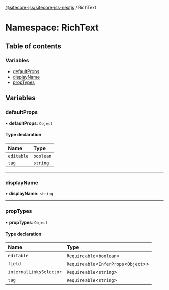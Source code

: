 [@sitecore-jss/sitecore-jss-nextjs](../README.md) / RichText

# Namespace: RichText

## Table of contents

### Variables

- [defaultProps](RichText.md#defaultprops)
- [displayName](RichText.md#displayname)
- [propTypes](RichText.md#proptypes)

## Variables

### defaultProps

• **defaultProps**: `Object`

#### Type declaration

| Name | Type |
| :------ | :------ |
| `editable` | `boolean` |
| `tag` | `string` |

___

### displayName

• **displayName**: `string`

___

### propTypes

• **propTypes**: `Object`

#### Type declaration

| Name | Type |
| :------ | :------ |
| `editable` | `Requireable`<`boolean`\> |
| `field` | `Requireable`<`InferProps`<`Object`\>\> |
| `internalLinksSelector` | `Requireable`<`string`\> |
| `tag` | `Requireable`<`string`\> |
